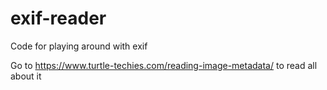 # exif-reader
Code for playing around with exif

Go to https://www.turtle-techies.com/reading-image-metadata/ to read all about it
